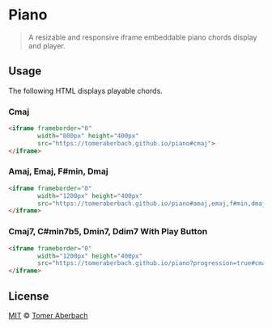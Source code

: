 # Piano

> A resizable and responsive iframe embeddable piano chords display and player.

## Usage

The following HTML displays playable chords.

### Cmaj

```html
<iframe frameborder="0"
        width="800px" height="400px"
        src="https://tomeraberbach.github.io/piano#cmaj">
</iframe>
```

### Amaj, Emaj, F#min, Dmaj

```html
<iframe frameborder="0"
        width="1200px" height="400px"
        src="https://tomeraberbach.github.io/piano#amaj,emaj,f#min,dmaj">
</iframe>
```

### Cmaj7, C#min7b5, Dmin7, Ddim7 With Play Button

```html
<iframe frameborder="0"
        width="1200px" height="400px"
        src="https://tomeraberbach.github.io/piano?progression=true#cmaj7,c#min7b5,dmin7,ddim7">
</iframe>
```

## License

[MIT](https://github.com/TomerAberbach/piano/blob/main/license) © [Tomer Aberbach](https://github.com/TomerAberbach)
